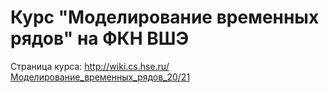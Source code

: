 # Курс "Моделирование временных рядов" на ФКН ВШЭ

Страница курса: http://wiki.cs.hse.ru/Моделирование_временных_рядов_20/21